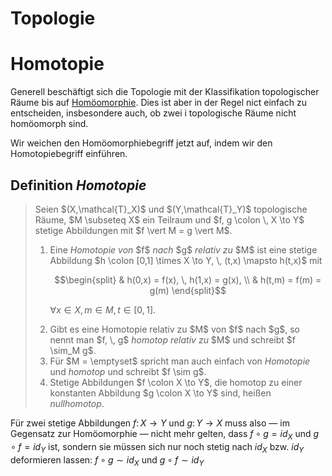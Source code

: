 # Topologie
# Homotopie

Generell beschäftigt sich die Topologie mit der Klassifikation topologischer Räume bis auf [Homöomorphie](./../index.html). Dies ist aber in der Regel nict einfach zu entscheiden, insbesondere auch, ob zwei
i topologische Räume nicht homöomorph sind.

Wir weichen den Homöomorphiebegriff jetzt auf, indem wir den Homotopiebegriff einführen.

## Definition *Homotopie*

<blockquote>
Seien $(X,\mathcal{T}_X)$ und $(Y,\mathcal{T}_Y)$ topologische Räume, $M \subseteq X$ ein Teilraum und $f, g \colon \, X \to Y$ stetige Abbildungen mit $f \vert M = g \vert M$.


<ol>
<li>Eine <i>Homotopie von</i> $f$ <i>nach</i> $g$ <i>relativ zu</i> $M$ ist eine stetige Abbildung $h \colon [0,1] \times X \to Y, \, (t,x) \mapsto h(t,x)$ mit
    
$$\begin{split}
& h(0,x) = f(x), \, h(1,x) = g(x), \\
& h(t,m) = f(m) = g(m)
\end{split}$$

$\forall x \in X, \, m \in M, \, t \in [0,1]$.
</li>
<li>Gibt es eine Homotopie relativ zu $M$ von $f$ nach $g$, so nennt man $f, \, g$ <i>homotop relativ zu</i> $M$ und schreibt $f \sim_M g$.
</li>
<li>Für $M = \emptyset$ spricht man auch einfach von <i>Homotopie</i> und <i>homotop</i> und schreibt $f \sim g$.
</li>
<li>Stetige Abbildungen $f \colon X \to Y$, die homotop zu einer konstanten Abbildung $g \colon X \to Y$ sind, heißen <i>nullhomotop</i>.
</li>
</ol>
</blockquote>

Für zwei stetige Abbildungen $f \colon X \to Y$ und $g \colon Y \to X$ muss also — im Gegensatz zur Homöomorphie — nicht mehr gelten, dass $f \circ g = id_X$ und $g \circ f = id_Y$ ist, sondern sie müssen sich nur noch stetig nach $id_X$ bzw. $id_Y$ deformieren lassen: $f \circ g \sim id_X$ und $g \circ f \sim id_Y$

